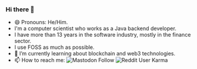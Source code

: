 ### Hi there 👋

- 😄 Pronouns: He/Him.
- I'm a computer scientist who works as a Java backend developer.
- I have more than 13 years in the software industry, mostly in the finance sector.
- I use FOSS as much as possible.
- 🌱 I’m currently learning about blockchain and web3 technologies.
- 📫 How to reach me: ![Mastodon Follow](https://img.shields.io/mastodon/follow/000024165?domain=https%3A%2F%2Fsocial.tchncs.de&style=social) ![Reddit User Karma](https://img.shields.io/reddit/user-karma/combined/Professional_Cheetah?style=social)

<!--
**foundationer/foundationer** is a ✨ _special_ ✨ repository because its `README.md` (this file) appears on your GitHub profile.

Here are some ideas to get you started:

- 🔭 I’m currently working on ...
- 👯 I’m looking to collaborate on ...
- 🤔 I’m looking for help with ...
- 💬 Ask me about ...
- ⚡ Fun fact: ...
-->

